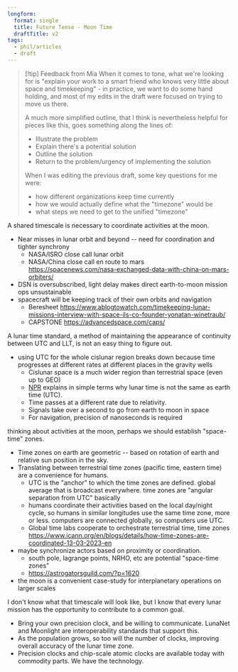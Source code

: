 ```yaml
---
longform:
  format: single
  title: Future Tense - Moon Time
  draftTitle: v2
tags:
  - phil/articles
  - draft
---
```


>[!tip] Feedback from Mia
>When it comes to tone, what we're looking for is "explain your work to a smart friend who knows very little about space and timekeeping" - in practice, we want to do some hand holding, and most of my edits in the draft were focused on trying to move us there. 
> 
> A much more simplified outline, that I think is nevertheless helpful for pieces like this, goes something along the lines of: 
> - Illustrate the problem
> - Explain there's a potential solution 
> - Outline the solution
> - Return to the problem/urgency of implementing the solution
> 
> When I was editing the previous draft, some key questions for me were: 
> - how different organizations keep time currently
> - how we would actually define what the "timezone" would be
> - what steps we need to get to the unified "timezone"

A shared timescale is necessary to coordinate activities at the moon.
- Near misses in lunar orbit and beyond -- need for coordination and tighter synchrony
	- NASA/ISRO close call lunar orbit
	- NASA/China close call en route to mars https://spacenews.com/nasa-exchanged-data-with-china-on-mars-orbiters/
- DSN is oversubscribed, light delay makes direct earth-to-moon mission ops unsustainable
- spacecraft will be keeping track of their own orbits and navigation
	- Beresheet https://www.ablogtowatch.com/timekeeping-lunar-missions-interview-with-space-ils-co-founder-yonatan-winetraub/
	- CAPSTONE https://advancedspace.com/caps/

A lunar time standard, a method of maintaining the appearance of continuity between UTC and LLT, is not an easy thing to figure out.
- using UTC for the whole cislunar region breaks down because time progresses at different rates at different places in the gravity wells
	- Cislunar space is a much wider region than terrestrial space (even up to GEO)
	- [NPR](https://www.npr.org/2023/03/11/1162351563/if-daylight-saving-time-seems-tricky-try-figuring-out-the-time-on-the-moon) explains in simple terms why lunar time is not the same as earth time (UTC).
	- Time passes at a different rate due to relativity.
	- Signals take over a second to go from earth to moon in space
	- For navigation, precision of nanoseconds is required

thinking about activities at the moon, perhaps we should establish "space-time" zones.
- Time zones on earth are geometric -- based on rotation of earth and relative sun position in the sky.
- Translating between terrestrial time zones (pacific time, eastern time) are a convenience for humans.
	- UTC is the "anchor" to which the time zones are defined. global average that is broadcast everywhere. time zones are "angular separation from UTC" basically
	- humans coordinate their activities based on the local day/night cycle, so humans in similar longitudes use the same time zone, more or less. computers are connected globally, so  computers use UTC.
	- Global time labs cooperate to orchestrate terrestrial time, time zones https://www.icann.org/en/blogs/details/how-time-zones-are-coordinated-13-03-2023-en
- maybe synchronize actors based on proximity or coordination.
	- south pole, lagrange points, NRHO, etc are potential "space-time zones"
	- https://astrogatorsguild.com/?p=1620
- the moon is a convenient case-study for interplanetary operations on larger scales

I don't know what that timescale will look like, but I know that every lunar mission has the opportunity to contribute to a common goal. 
- Bring your own precision clock, and be willing to communicate. LunaNet and Moonlight are interoperability standards that support this.
- As the population grows, so too will the number of clocks, improving overall accuracy of the lunar time zone.
- Precision clocks and chip-scale atomic clocks are available today with commodity parts. We have the technology.

